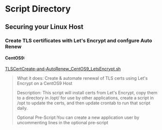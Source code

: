 # Script Directory

## Securing your Linux Host 

### Create TLS certificates with Let's Encrypt and confgure Auto Renew

#### CentOS9:

[TLSCertCreate-and-AutoRenew_CentOS9_LetsEncrypt.sh](https://github.com/JeremiahJRRoss/LinuxHostConfigScripts/blob/main/TLSCertCreate-and-AutoRenew_CentOS9_LetsEncrypt.sh)
>What it does: Create & automate renewal of TLS certs using Let's Encrypt on a CentOS9 Host
>
>Description: This script will install certs from Let's Encrypt, copy them to a directory in /opt/ for use by other applications, create a script in /opt to update the certs, and then update crontab to run that script daily.
>
>Optional Pre-Script:You can create a new application user by uncommenting lines in the optional pre-script
>

